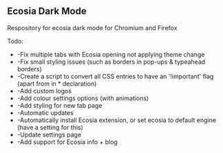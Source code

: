 <h2>Ecosia Dark Mode</h2>
<p>Respository for ecosia dark mode for Chromium and Firefox</p>

<p>Todo:</p>
<ul>
	<li>-Fix multiple tabs with Ecosia opening not applying theme change</li>
	<li>-Fix small styling issues (such as borders in pop-ups & typeahead borders)</li>
	<li>-Create a script to convert all CSS entries to have an '!important' flag (apart from in * declaration)</li>
	<li>-Add custom logos</li>
	<li>-Add colour settings options (with animations)</li>
	<li>-Add styling for new tab page</li>
	<li>-Automatic updates</li>
	<li>-Automatically install Ecosia extension, or set ecosia to default engine (have a setting for this)</li>
	<li>-Update settings page</li>
	<li>-Add support for Ecosia info + blog</li>
</ul>